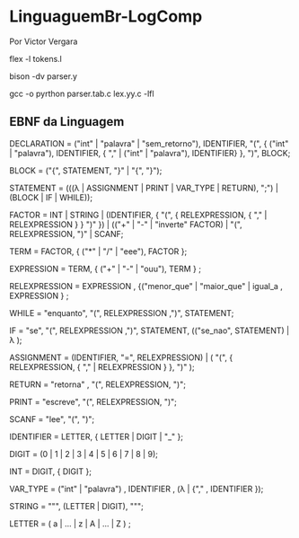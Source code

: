 # LinguaguemBr-LogComp

Por Victor Vergara

flex -l tokens.l

bison -dv parser.y

gcc -o pyrthon parser.tab.c lex.yy.c -lfl

## EBNF da Linguagem 

DECLARATION = ("int" | "palavra" | "sem_retorno"), IDENTIFIER, "(", { ("int" | "palavra"), IDENTIFIER, { "," | ("int" | "palavra"), IDENTIFIER} }, ")", BLOCK;

BLOCK = ("{", STATEMENT, "}" | "{", "}");

STATEMENT =  (((λ | ASSIGNMENT | PRINT  | VAR_TYPE | RETURN), ";") | (BLOCK | IF | WHILE));

FACTOR = INT | STRING | (IDENTIFIER, { "(", { RELEXPRESSION, { "," | RELEXPRESSION } } ")" }) | (("+" | "-" | "inverte" FACTOR) | "(", RELEXPRESSION, ")" | SCANF;

TERM = FACTOR, { ("*" | "/" | "eee"), FACTOR };

EXPRESSION = TERM, { ("+" | "-" | "ouu"), TERM } ;

RELEXPRESSION = EXPRESSION , {("menor_que" | "maior_que" | igual_a , EXPRESSION } ;

WHILE = "enquanto", "(", RELEXPRESSION ,")", STATEMENT;

IF = "se", "(", RELEXPRESSION ,")", STATEMENT, (("se_nao", STATEMENT) | λ );

ASSIGNMENT = (IDENTIFIER, "=", RELEXPRESSION) | ( "(", { RELEXPRESSION, { "," | RELEXPRESSION } }, ")" );

RETURN = "retorna" , "(", RELEXPRESSION, ")";

PRINT = "escreve", "(", RELEXPRESSION, ")";

SCANF = "lee", "(", ")";

IDENTIFIER = LETTER, { LETTER | DIGIT | "_" };

DIGIT = (0 | 1 | 2 | 3 | 4 | 5 | 6 | 7 | 8 | 9);

INT = DIGIT, { DIGIT };

VAR_TYPE = ("int" | "palavra") , IDENTIFIER , (λ | {"," , IDENTIFIER });

STRING = """, (LETTER | DIGIT), """;

LETTER = ( a | ... | z | A | ... | Z ) ;